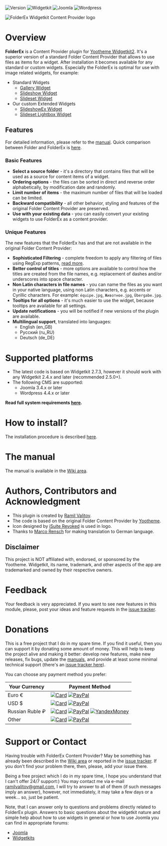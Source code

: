 ![Version](https://img.shields.io/badge/Release-v1.2.2-green.svg?style=flat) ![Widgetkit](https://img.shields.io/badge/Widgetkit-v2.4.x+-green.svg?style=flat) ![Joomla](https://img.shields.io/badge/Joomla!-v3.4.x+-yellow.svg?style=flat) ![Wordpress](https://img.shields.io/badge/Wordpress-v4.4.x+-yellow.svg?style=flat)

![FolderEx Widgetkit Content Provider logo](https://raw.githubusercontent.com/wiki/rvalitov/widgetkit-folder-ex/images/logo.jpg)

# Overview
**FolderEx** is a Content Provider plugin for [Yootheme Widgetkit2](https://yootheme.com/widgetkit). It's a superior version of a standard Folder Content Provider that allows to use files as items for a widget. After installation it becomes available for any standard or custom widgets. Especially the FolderEx is optimal for use with image related widgets, for example:

* Standard Widgets
	* [Gallery Widget](http://yootheme.com/demo/widgetkit/joomla/index.php/home/gallery)
	* [Slideshow Widget](http://yootheme.com/demo/widgetkit/joomla/index.php/home/slideshow)
	* [Slideset Widget](http://yootheme.com/demo/widgetkit/joomla/index.php/home/slideset)
* Our custom Extended Widgets 
	* [SlideshowEx Widget](https://github.com/rvalitov/widgetkit-slidesetlightbox)
	* [Slideset Lightbox Widget](https://github.com/rvalitov/widgetkit-slidesetlightbox)

## Features
For detailed information, please refer to the [manual](https://github.com/rvalitov/widgetkit-folder-ex/wiki). Quick comparison between Folder and FolderEx is [here](https://github.com/rvalitov/widgetkit-folder-ex/wiki/Quick-comparison-Folder-VS-FolderEx).

### Basic Features

* **Select a source folder** - it's a directory that contains files that will be used as a source for content items of a widget.
* **Ordering options** - the files can be sorted in direct and reverse order alphabetically, by modification date and randomly.
* **Limit number of items** - the maximum number of files that will be loaded can be limited.
* **Backward compatibility** - all other behavior, styling and features of the original Folder Content Provider are preserved.
* **Use with your existing data** - you can easily convert your existing widgets to use FolderEx as a content provider.

### Unique Features
The new features that the FolderEx has and that are not available in the original Folder Content Provider:
 
* **Sophisticated Filtering** - complete freedom to apply any filtering of files using RegExp patterns, [read more](https://github.com/rvalitov/widgetkit-folder-ex/wiki/Filtering-Patterns).
* **Better control of titles** - more options are available to control how the titles are created from the file names, e.g. replacement of dashes and/or underscores into space character.
* **Non Latin characters in file names** - you can name the files as you want in your native language, using non Latin characters, e.g. accents or Cyrillic characters. For example: `équipe.jpg`, `Животное.jpg`, `Übergabe.jpg`.
* **Tooltips for all options** - it's much easier to use the widget, because tooltips are available for all settings.
* **Update notifications** - you will be notified if new versions of the plugin are available.
* **Multilingual support**, translated into languages:
	* English (en_GB)
	* Русский (ru_RU)
	* Deutsch (de_DE)

# Supported platforms
* The latest code is based on Widgetkit 2.7.3, however it should work with any Widgetkit 2.4.x and later (recommended 2.5.0+).
* The following CMS are supported:
	* Joomla 3.4.x or later
	* Wordpress 4.4.x or later

**Read full system requirements [here](https://github.com/rvalitov/widgetkit-folder-ex/wiki/System-requirements).** 

# How to install?
The installation procedure is described [here](https://github.com/rvalitov/widgetkit-folder-ex/wiki/How-to-install).

# The manual
The manual is available in the [Wiki area](https://github.com/rvalitov/widgetkit-folder-ex/wiki).

# Authors, Contributors and Acknowledgment
* This plugin is created by [Ramil Valitov](http://www.valitov.me).
* The code is based on the original Folder Content Provider by [Yootheme](http://yootheme.com/).
* Icon designed by [iSuite Revoked](http://prax-08.deviantart.com/) is used in logo.
* Thanks to [Marco Rensch](https://github.com/marcorensch) for making translation to German language.

## Disclaimer
This project is NOT affiliated with, endorsed, or sponsored by the Yootheme. Widgetkit, its name, trademark, and other aspects of the app are trademarked and owned by their respective owners.

# Feedback
Your feedback is very appreciated. If you want to see new features in this module, please, post your ideas and feature requests in the [issue tracker](https://github.com/rvalitov/widgetkit-folder-ex/issues).

# Donations
This is a free project that I do in my spare time. If you find it useful, then you can support it by donating some amount of money. This will help to keep the project alive and making it better: develop new features, make new releases, fix bugs, update the [manuals](https://github.com/rvalitov/widgetkit-folder-ex/wiki), and provide at least some minimal technical support (there's an [issue tracker here](https://github.com/rvalitov/widgetkit-folder-ex/issues)).

You can choose any payment method you prefer:

Your Currency | Payment Method
------------ | -------------
Euro € | [![Card](https://img.shields.io/badge/EURO-Debit/Credit%20Card-6f202b.svg?style=flat)](https://www.paypal.com/cgi-bin/webscr?cmd=_s-xclick&hosted_button_id=BJJF3E6DBRYHA) [![PayPal](https://img.shields.io/badge/EURO-PayPal-blue.svg?style=flat)](https://www.paypal.me/valitov/15eur)
USD $ | [![Card](https://img.shields.io/badge/USD-Debit/Credit%20Card-6f202b.svg?style=flat)](https://www.paypal.com/cgi-bin/webscr?cmd=_s-xclick&hosted_button_id=B8VMNU7SEAU8J) [![PayPal](https://img.shields.io/badge/USD-PayPal-blue.svg?style=flat)](https://www.paypal.me/valitov/15usd)
Russian Ruble ₽ | [![Card](https://img.shields.io/badge/RUB-Debit/Credit%20Card-6f202b.svg?style=flat)](https://money.yandex.ru/to/410011424143476) [![PayPal](https://img.shields.io/badge/RUB-PayPal-blue.svg?style=flat)](https://www.paypal.me/valitov/150rub) [![YandexMoney](https://img.shields.io/badge/RUB-YandexMoney-5b0d56.svg?style=flat)](https://money.yandex.ru/to/410011424143476)
Other | [![Card](https://img.shields.io/badge/OTHER-Debit/Credit%20Card-6f202b.svg?style=flat)](https://www.paypal.com/cgi-bin/webscr?cmd=_s-xclick&hosted_button_id=BJJF3E6DBRYHA) [![PayPal](https://img.shields.io/badge/OTHER-PayPal-blue.svg?style=flat)](https://www.paypal.me/valitov)

# Support or Contact
Having trouble with FolderEx Content Provider? May be something has already been described in the [Wiki area](https://github.com/rvalitov/widgetkit-folder-ex/wiki) or reported in the [issue tracker](https://github.com/rvalitov/widgetkit-folder-ex/issues). If you don't find your problem there, then, please, add your issue there. 

Being a free project which I do in my spare time, I hope you understand that I can't offer 24/7 support:) You may contact me via e-mail ramilvalitov@gmail.com, I will try to answer to all of them (if such messages imply an answer), however, not immediately, it may take a few days or a week... so, just be patient. 

Note, that I can answer only to questions and problems directly related to FolderEx plugin. Answers to basic questions about the widgetkit nature and simple help about how to use widgets in general or how to use Joomla you can find in appropriate forums:

* [Joomla](http://forum.joomla.org/)
* [Widgetkits](https://yootheme.com/support)
